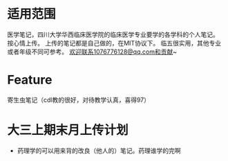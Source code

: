# 适用范围
医学笔记，四川大学华西临床医学院的临床医学专业要学的各学科的个人笔记。
按心情上传。
上传的笔记都是自己做的，在MIT协议下。
临五很实用，其他专业或者年级不同可参考。
欢迎联系1076776128@qq.com和贡献~

# Feature
寄生虫笔记（cdl教的很好，对待教学认真，喜得97）

# 大三上期末月上传计划
- 药理学的可以用来背的改良（他人的）笔记。药理谁学的完啊
